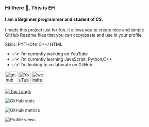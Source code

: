 ### Hi there 👋, This is EH
#### I am a Beginner programmer and student of CS.
I made this project just for fun, it allows you to create nice and simple GitHub Readme files that you can copy/paste and use in your profile.

Skills: PYTHON/ C++/ HTML 

- ✅✔ I’m currently working on YouTube 
- ✅✔ I’m currently learning JavaScript, Python,C++ 
- ✅✔ I’m looking to collaborate on GitHub 


[<img src='https://cdn.jsdelivr.net/npm/simple-icons@3.0.1/icons/github.svg' alt='github' height='40'>](https://github.com/e-h-a)  [<img src='https://cdn.jsdelivr.net/npm/simple-icons@3.0.1/icons/youtube.svg' alt='YouTube' height='40'>](https://www.youtube.com/channel/TWA-TechWithAnonymous)  [<img src='https://cdn.jsdelivr.net/npm/simple-icons@3.0.1/icons/icloud.svg' alt='website' height='40'>](https://techwithanonymous.simdif.com/)  

[![Top Langs](https://github-readme-stats.vercel.app/api/top-langs/?username=e-h-a)](https://github.com/anuraghazra/github-readme-stats)

![GitHub stats](https://github-readme-stats.vercel.app/api?username=e-h-a&show_icons=true)  

![GitHub metrics](https://metrics.lecoq.io/e-h-a)  

![Profile views](https://gpvc.arturio.dev/e-h-a)  
